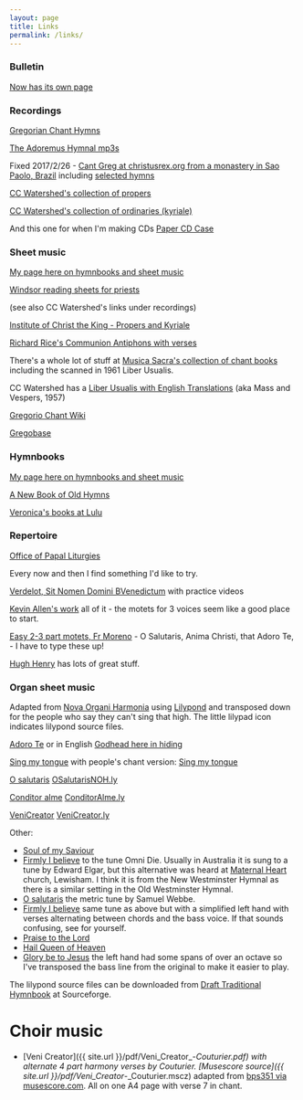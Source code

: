 ```yaml
---
layout: page
title: Links
permalink: /links/
---
```


### Bulletin

[Now has its own page](/bulletins/)

### Recordings

[Gregorian Chant Hymns](http://gregorian-chant-hymns.com/hymns-2/)

[The Adoremus Hymnal mp3s](http://www.ignatius.com/promotions/adoremus-hymnal/downloadable-mp3s.htm)

Fixed 2017/2/26 - [Cant Greg at christusrex.org from a monastery in Sao Paolo, Brazil](http://www.christusrex.org/www2/cantgreg/index_eng.html) including [selected hymns](http://www.christusrex.org/www2/cantgreg/cantos_selec_eng.html)

[CC Watershed's collection of propers](http://ccwatershed.org/goupil)

[CC Watershed's collection of ordinaries (kyriale)](http://ccwatershed.org/kyriale)

And this one for when I'm making CDs [Paper CD Case](http://www.papercdcase.com)

### Sheet music

[My page here on hymnbooks and sheet music](/hymnbooks)

[Windsor reading sheets for priests](http://www.windsorlatinmass.org/latin/chant.htm)

(see also CC Watershed's links under recordings)

[Institute of Christ the King - Propers and Kyriale](http://www.institute-christ-king.org/latin-mass-resources/sacred-music/)

[Richard Rice's Communion Antiphons with verses](http://musicasacra.com/music/communio/)

There's a whole lot of stuff at [Musica Sacra's collection of chant books](http://musicasacra.com/music/) including the scanned in 1961 Liber Usualis.

CC Watershed has a [Liber Usualis with English Translations](http://www.ccwatershed.org/blog/2013/mar/19/liber-usualis-english-translations-solesmes-1957/) (aka Mass and Vespers, 1957)

[Gregorio Chant Wiki](http://www.gregoriochant.org)

[Gregobase](http://gregobase.selapa.net)


### Hymnbooks

[My page here on hymnbooks and sheet music](/hymnbooks)

[A New Book of Old Hymns](http://newbookoldhymns.tumblr.com)

[Veronica's books at Lulu](http://www.lulu.com/brandt/)

### Repertoire

[Office of Papal Liturgies](http://www.vatican.va/news_services/liturgy/index.htm)

Every now and then I find something I'd like to try.

[Verdelot, Sit Nomen Domini BVenedictum](http://www.ccwatershed.org/blog/2014/dec/8/polyphonic-piece-your-choir-has-wanted/) with practice videos

[Kevin Allen's work](http://www.ccwatershed.org/allen) all of it - the motets for 3 voices seem like a good place to start.

[Easy 2-3 part motets, Fr Moreno](http://www.nla.gov.au/apps/cdview/?pi=nla.mus-vn529891-s2-v) - O Salutaris, Anima Christi, that Adoro Te, - I have to type these up!

[Hugh Henry](http://www.fidelitybooks.com.au/Hugh/) has lots of great stuff.

### Organ sheet music

Adapted from [Nova Organi Harmonia](http://chabanelpsalms.org/introductory_material/Gregorian_organ_accomp/) using [Lilypond](http://lilypond.org) and transposed down for the people who say they can't sing that high.  The little lilypad icon indicates lilypond source files.

[Adoro Te](http://hymni.files.wordpress.com/2011/10/adorote.pdf) or in English [Godhead here in hiding](http://hymni.files.wordpress.com/2011/10/godhead.pdf)

[Sing my tongue](http://hymni.files.wordpress.com/2011/10/singmy.pdf) with people's chant version: [Sing my tongue](http://hymni.files.wordpress.com/2011/10/singmytongue.pdf)

[O salutaris](http://hymni.files.wordpress.com/2011/10/osalutarisnoh.pdf) [OSalutarisNOH.ly](http://repleatur.net/wp-content/uploads/2011/10/OSalutarisNOH.ly)

[Conditor alme](http://hymni.files.wordpress.com/2011/10/conditoralme.pdf) [ConditorAlme.ly](http://repleatur.net/wp-content/uploads/2011/10/ConditorAlme.ly)

[VeniCreator](http://repleatur.net/wp-content/uploads/2011/10/VeniCreator.pdf) [VeniCreator.ly](http://repleatur.net/wp-content/uploads/2011/10/VeniCreator.ly)

Other:

  * [Soul of my Saviour](http://hymni.files.wordpress.com/2011/10/soul1.pdf)
  * [Firmly I believe](http://hymni.files.wordpress.com/2011/10/properfirmly.pdf) to the tune Omni Die. Usually in Australia it is sung to a tune by Edward Elgar, but this alternative was heard at [Maternal Heart](http://www.maternalheart.org) church, Lewisham. I think it is from the New Westminster Hymnal as there is a similar setting in the Old Westminster Hymnal.
  * [O salutaris](http://hymni.files.wordpress.com/2011/10/osalutariswebbe.pdf) the metric tune by Samuel Webbe.
  * [Firmly I believe](http://hymni.files.wordpress.com/2011/10/firmlychords.pdf) same tune as above but with a simplified left hand with verses alternating between chords and the bass voice. If that sounds confusing, see for yourself.
  * [Praise to the Lord](http://hymni.files.wordpress.com/2011/10/praisetothelord.pdf)
  * [Hail Queen of Heaven](http://hymni.files.wordpress.com/2011/10/hailqueen.pdf)
  * [Glory be to Jesus](http://hymni.files.wordpress.com/2011/10/glorybeme.pdf) the left hand had some spans of over an octave so I've transposed the bass line from the original to make it easier to play.


The lilypond source files can be downloaded from [Draft Traditional Hymnbook](https://sourceforge.net/projects/dthymnbook/) at Sourceforge.

Choir music
===========

  * [Veni Creator]({{ site.url }}/pdf/Veni_Creator_-_Couturier.pdf) with alternate 4 part harmony verses by Couturier.  [Musescore source]({{ site.url }}/pdf/Veni_Creator_-_Couturier.mscz) adapted from [bps351 via musescore.com](https://musescore.com/user/139215/scores/862046).  All on one A4 page with verse 7 in chant.


